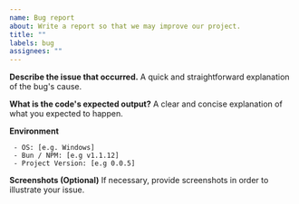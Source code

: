 ```yaml
---
name: Bug report
about: Write a report so that we may improve our project.
title: ""
labels: bug
assignees: ""
---
```


**Describe the issue that occurred.**
A quick and straightforward explanation of the bug's cause.

**What is the code's expected output?**
A clear and concise explanation of what you expected to happen.

**Environment**

```os
 - OS: [e.g. Windows]
 - Bun / NPM: [e.g v1.1.12]
 - Project Version: [e.g 0.0.5]
```

**Screenshots (Optional)**
If necessary, provide screenshots in order to illustrate your issue.
